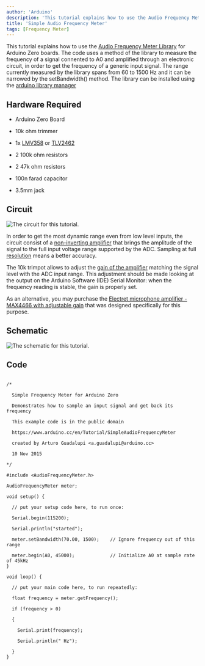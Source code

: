 ```yaml
---
author: 'Arduino'
description: 'This tutorial explains how to use the Audio Frequency Meter Library for Arduino Zero boards.'
title: 'Simple Audio Frequency Meter'
tags: [Frequency Meter]
---
```


This tutorial explains how to use the [Audio Frequency Meter Library](https://github.com/agdl/AudioFrequencyMeter) for Arduino Zero boards. The code uses a method of the library to measure the frequency of a signal connented to A0 and amplified through an electronic circuit, in order to get the frequency of a generic input signal. The range currently measured by the library spans from 60 to 1500 Hz and it can be narrowed by the setBandwidth() method.
The library can be installed using the [arduino library manager](https://arduino.cc/en/Guide/Libraries#toc3)

## Hardware Required

- Arduino Zero Board

- 10k ohm trimmer

- 1x [LMV358](http://www.ti.com/lit/ds/symlink/lmv324.pdf) or [TLV2462](http://www.ti.com/lit/ds/symlink/tlv2462-q1.pdf)
- 2 100k ohm resistors

- 2 47k ohm resistors

- 100n farad capacitor

- 3.5mm jack

## Circuit

![The circuit for this tutorial.](assets/ArduinoZeroAudioInput_bb.png)

In order to get the most dynamic range even from low level inputs, the circuit consist of a [non-inverting amplifier](https://en.wikipedia.org/wiki/Operational*amplifier*applications#Non-inverting*amplifier) that brings the amplitude of the signal to the full input voltage range supported by the ADC. Sampling at full [resolution](https://en.wikipedia.org/wiki/Analog-to-digital*converter#Resolution) means a better accuracy.

The 10k trimpot allows to adjust the [gain of the amplifier](https://en.wikipedia.org/wiki/Gain_%28electronics%29) matching the signal level with the ADC input range. This adjustment should be made looking at the output on the Arduino Software (IDE) Serial Monitor: when the frequency reading is stable, the gain is properly set.

As an alternative, you may purchase the [Electret microphone amplifier - MAX4466 with adjustable gain](https://www.adafruit.com/product/1063) that was designed specifically for this purpose.

## Schematic

![The schematic for this tutorial.](assets/ArduinoZeroAudioInput_schem.png)

## Code

```arduino

/*

  Simple Frequency Meter for Arduino Zero

  Demonstrates how to sample an input signal and get back its frequency

  This example code is in the public domain

  https://www.arduino.cc/en/Tutorial/SimpleAudioFrequencyMeter

  created by Arturo Guadalupi <a.guadalupi@arduino.cc>

  10 Nov 2015

*/

#include <AudioFrequencyMeter.h>

AudioFrequencyMeter meter;

void setup() {

  // put your setup code here, to run once:

  Serial.begin(115200);

  Serial.println("started");

  meter.setBandwidth(70.00, 1500);    // Ignore frequency out of this range

  meter.begin(A0, 45000);             // Initialize A0 at sample rate of 45kHz
}

void loop() {

  // put your main code here, to run repeatedly:

  float frequency = meter.getFrequency();

  if (frequency > 0)

  {

    Serial.print(frequency);

    Serial.println(" Hz");

  }
}
```